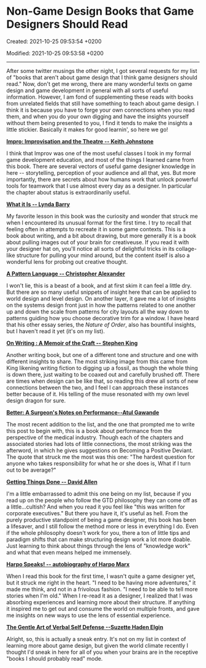 # Non-Game Design Books that Game Designers Should Read

Created: 2021-10-25 09:53:54 +0200

Modified: 2021-10-25 09:53:58 +0200

---

After some twitter musings the other night, I got several requests for my list of "books that aren't about game design that I think game designers should read." Now, don't get me wrong, there are many wonderful texts on game design and game development in general with all sorts of useful information. However, I am fond of supplementing these reads with books from unrelated fields that still have something to teach about game design. I think it is because you have to forge your own connections when you read them, and when you do your own digging and have the insights yourself without them being presented to you, I find it tends to make the insights a little stickier. Basically it makes for good learnin', so here we go!



[**Impro: Improvisation and the Theatre -- Keith Johnstone**](http://www.amazon.com/Impro-Improvisation-Theatre-Keith-Johnstone/dp/0878301178)

I think that Improv was one of the most useful classes I took in my formal game development education, and most of the things I learned came from this book. There are several vectors of useful game designer knowledge in here -- storytelling, perception of your audience and all that, yes. But more importantly, there are secrets about how humans work that unlock powerful tools for teamwork that I use almost every day as a designer. In particular the chapter about status is extraordinarily useful.





[**What it Is -- Lynda Barry**](http://www.amazon.com/What-It-Is-Lynda-Barry/dp/1897299354)

My favorite lesson in this book was the curiosity and wonder that struck me when I encountered its unusual format for the first time. I try to recall that feeling often in attempts to recreate it in some game contexts. This is a book about writing, and a bit about drawing, but more generally it is a book about pulling images out of your brain for creativeuse. If you read it with your designer hat on, you'll notice all sorts of delightful tricks in its collage-like structure for pulling your mind around, but the content itself is also a wonderful lens for probing out creative thought.





[**A Pattern Language -- Christopher Alexander**](http://www.amazon.com/Pattern-Language-Buildings-Construction-Environmental/dp/0195019199)

I won't lie, this is a beast of a book, and at first skim it can feel a little dry. But there are so many useful snippets of insight here that can be applied to world design and level design. On another layer, it gave me a lot of insights on the systems design front just in how the patterns related to one another up and down the scale from patterns for city layouts all the way down to patterns guiding how you choose decorative trim for a window. I have heard that his other essay series, the *Nature of Order*, also has bountiful insights, but I haven't read it yet (it's on my list).





[**On Writing : A Memoir of the Craft -- Stephen King**](http://www.amazon.com/On-Writing-Anniversary-Edition-Memoir/dp/1439156816)

Another writing book, but one of a different tone and structure and one with different insights to share. The most striking image from this came from King likening writing fiction to digging up a fossil, as though the whole thing is down there, just waiting to be coaxed out and carefully brushed off. There are times when design can be like that, so reading this drew all sorts of new connections between the two, and I feel I can approach these instances better because of it. His telling of the muse resonated with my own level design dragon for sure.





[**Better: A Surgeon's Notes on Performance--Atul Gawande**](http://www.amazon.com/Better-A-Surgeons-Notes-Performance/dp/0312427654)

The most recent addition to the list, and the one that prompted me to write this post to begin with, this is a book about performance from the perspective of the medical industry. Though each of the chapters and associated stories had lots of little connections, the most striking was the afterword, in which he gives suggestions on Becoming a Positive Deviant. The quote that struck me the most was this one: "The hardest question for anyone who takes responsibility for what he or she does is, What if I turn out to be average?"







[**Getting Things Done -- David Allen**](http://www.amazon.com/Getting-Things-Done-Stress-Free-Productivity/dp/0142000280)

I'm a little embarrassed to admit this one being on my list, because if you read up on the people who follow the GTD philosophy they can come off as a little...cultish? And when you read it you feel like "this was written for corporate executives." But there you have it, it's useful as hell. From the purely productive standpoint of being a game designer, this book has been a lifesaver, and I still follow the method more or less in everything I do. Even if the whole philosophy doesn't work for you, there a ton of little tips and paradigm shifts that can make structuring design work a lot more doable. Just learning to think about things through the lens of "knowledge work" and what that even means helped me immensely.







[**Harpo Speaks! -- autobiography of Harpo Marx**](http://www.amazon.com/Harpo-Speaks-Marx/dp/0879100362)

When I read this book for the first time, I wasn't quite a game designer yet, but it struck me right in the heart. "I need to be having more adventures," it made me think, and not in a frivolous fashion. "I need to be able to tell more stories when I'm old." When I re-read it as a designer, I realized that I was absorbing experiences and learning more about their structure. If anything it inspired me to get out and consume the world on multiple fronts, and gave me insights on new ways to use the lens of essential experience.







[**The Gentle Art of Verbal Self Defense --Suzette Haden Elgin**](http://www.amazon.com/The-Gentle-Art-Verbal-Self-Defense/dp/0880290307)

Alright, so, this is actually a sneak entry. It's not on my list in context of learning more about game design, but given the world climate recently I thought I'd sneak in here for all of you when your brains are in the receptive "books I should probably read" mode.
